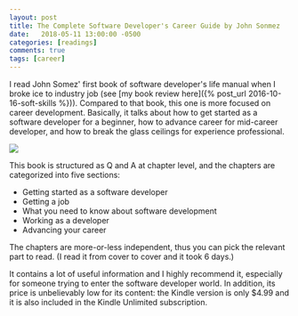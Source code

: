 ```yaml
---
layout: post
title: The Complete Software Developer's Career Guide by John Sonmez
date:   2018-05-11 13:00:00 -0500
categories: [readings]
comments: true
tags: [career]
---
```


I read John Somez' first book of software developer's life manual when I broke ice
to industry job (see [my book review here]({% post_url 2016-10-16-soft-skills %})).
Compared to that book, this one is more focused on career development.
Basically, it talks about
how to get started as a software developer for a beginner,
how to advance career for mid-career developer,
and how to break the glass ceilings for experience professional.

<a target="_blank"  href="https://www.amazon.com/gp/product/B073X6GNJ1/ref=as_li_tl?ie=UTF8&camp=1789&creative=9325&creativeASIN=B073X6GNJ1&linkCode=as2&tag=nosarthur2016-20&linkId=409d11261fc9f77194f1873c97f71191"><img border="0" src="//ws-na.amazon-adsystem.com/widgets/q?_encoding=UTF8&MarketPlace=US&ASIN=B073X6GNJ1&ServiceVersion=20070822&ID=AsinImage&WS=1&Format=_SL250_&tag=nosarthur2016-20" ></a><img src="//ir-na.amazon-adsystem.com/e/ir?t=nosarthur2016-20&l=am2&o=1&a=B073X6GNJ1" width="1" height="1" border="0" alt="" style="border:none !important; margin:0px !important;" />

This book is structured as Q and A at chapter level,
and the chapters are categorized into five sections:

* Getting started as a software developer
* Getting a job
* What you need to know about software development
* Working as a developer
* Advancing your career

The chapters are more-or-less independent, thus you can pick the relevant part to read.
(I read it from cover to cover and it took 6 days.)

It contains a lot of useful information and I highly recommend it,
especially for someone trying to enter the software developer world.
In addition, its price is unbelievably low for its content:
the Kindle version is only $4.99 and it is also included in the Kindle Unlimited subscription.
